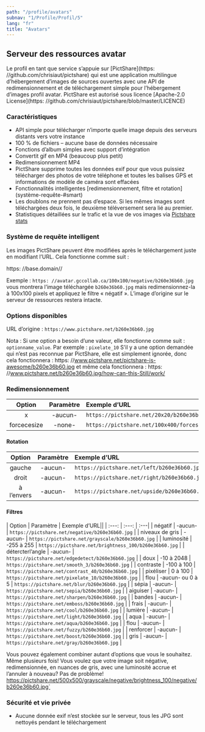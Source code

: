 ```yaml
---
path: "/profile/avatars"
subnav: "1/Profile/Profil/5"
lang: "fr"
title: "Avatars"
---
```


<helmet>
<title> Profil - Avatars</title>
</helmet>

## Serveur des ressources avatar

Le profil en tant que service s’appuie sur [PictShare](https: //github.com/chrisiaut/pictshare) qui est une application multilingue d’hébergement d’images de sources ouvertes avec une API de redimensionnement et de téléchargement simple pour l’hébergement d’images profil avatar. PictShare est autorisé sous licence [Apache-2.0 License](https: //github.com/chrisiaut/pictshare/blob/master/LICENCE)

### Caractéristiques 

* API simple pour télécharger n’importe quelle image depuis des serveurs distants vers votre instance
* 100 % de fichiers – aucune base de données nécessaire
* Fonctions d’album simples avec support d’intégration
* Convertit gif en MP4 (beaucoup plus petit)
* Redimensionnement MP4
* PictShare supprime toutes les données exif pour que vous puissiez télécharger des photos de votre téléphone et toutes les balises GPS et informations de modèle de caméra sont effacées
* Fonctionnalités intelligentes [redimensionnement, filtre et rotation] (système-requête-#smart)
* Les doublons ne prennent pas d’espace. Si les mêmes images sont téléchargées deux fois, le deuxième téléversement sera lié au premier.
* Statistiques détaillées sur le trafic et la vue de vos images via [Pictshare stats](https://github.com/chrisiaut/pictshare_stats)

### Système de requête intelligent

Les images PictShare peuvent être modifiées après le téléchargement juste en modifiant l’URL. Cela fonctionne comme suit :

https: //base.domain/<options>/<image>

Exemple : `https: //avatar.gccollab.ca/100x100/negative/b260e36b60.jpg` vous montrera l’image téléchargée `b260e36b60.jpg` mais redimensionnez-la à 100x100 pixels et appliquez le filtre « négatif ». L’image d’origine sur le serveur de ressources restera intacte.

### Options disponibles

URL d’origine : `https://www.pictshare.net/b260e36b60.jpg`

Nota : Si une option a besoin d’une valeur, elle fonctionne comme suit : `optionname_value`. Par exemple : `pixelate_10`
S’il y a une option demandée qui n’est pas reconnue par PictShare, elle est simplement ignorée, donc cela fonctionnera : https: //www.pictshare.net/pictshare-is-awesome/b260e36b60.jpg et même cela fonctionnera : https: //www.pictshare.net/b260e36b60.jpg/how-can-this-Still/work/

### Redimensionnement

| Option | Paramètre | Exemple d’URL
| :---: | :---: | :--- |
| <width>x<height>     |   -aucun-      | `https://pictshare.net/20x20/b260e36b60.jpg`  |
| forcecesize | -none- | `https://pictshare.net/100x400/forcesize/b260e36b60.jpg `|


#### Rotation

| Option | Paramètre | Exemple d’URL|
| :---: | :---: | :---|
| gauche    | -aucun-  | `https://pictshare.net/left/b260e36b60.jpg` |
| droit  | -aucun-   | `https://pictshare.net/right/b260e36b60.jpg` |
| à l’envers | -aucun-  | `https://pictshare.net/upside/b260e36b60.jpg`  |

#### Filtres

| Option | Paramètre | Exemple d’URL|| 
| :---: | :---: | :---|
|      négatif        |      -aucun-      | `https://pictshare.net/negative/b260e36b60.jpg`          |
|      niveaux de gris       |      -aucun-      | `https://pictshare.net/grayscale/b260e36b60.jpg`         |
|      luminosité      |   -255 à 255    | `https://pictshare.net/brightness_100/b260e36b60.jpg`    |
|      détercterl’angle      |      -aucun-      | `https://pictshare.net/edgedetect/b260e36b60.jpg`        |
|       doux         |   -10 à 2048    |  `https://pictshare.net/smooth_3/b260e36b60.jpg`          |
|       contraste       |   -100 à 100    | `https://pictshare.net/contrast_40/b260e36b60.jpg`       |
|       pixéliser       |     0 à 100     | `https://pictshare.net/pixelate_10/b260e36b60.jpg`       |
|        flou          | -aucun- ou 0 à 5 | `https://pictshare.net/blur/b260e36b60.jpg`              |
|        sépia         |      -aucun-      | `https://pictshare.net/sepia/b260e36b60.jpg`             |
|       aiguiser        |      -aucun-      | `https://pictshare.net/sharpen/b260e36b60.jpg`           |
|       bandes         |      -aucun-      | `https://pictshare.net/emboss/b260e36b60.jpg`            |
|        frais          |      -aucun-      | `https://pictshare.net/cool/b260e36b60.jpg`              |
|        lumière         |      -aucun-      | `https://pictshare.net/light/b260e36b60.jpg`            |
|        aqua          |      -aucun-      | `https://pictshare.net/aqua/b260e36b60.jpg`              |
|        flou         |      -aucun-      | `https://pictshare.net/fuzzy/b260e36b60.jpg`            |
|        renforcer         |      -aucun-      | `https://pictshare.net/boost/b260e36b60.jpg`           |
|        gris          |      -aucun-      | `https://pictshare.net/gray/b260e36b60.jpg`              |

Vous pouvez également combiner autant d’options que vous le souhaitez. Même plusieurs fois! Vous voulez que votre image soit négative, redimensionnée, en nuances de gris, avec une luminosité accrue et l’annuler à nouveau? Pas de problème! https://pictshare.net/500x500/grayscale/negative/brightness_100/negative/b260e36b60.jpg`


### Sécurité et vie privée

* Aucune donnée exif n’est stockée sur le serveur, tous les JPG sont nettoyés pendant le téléchargement
